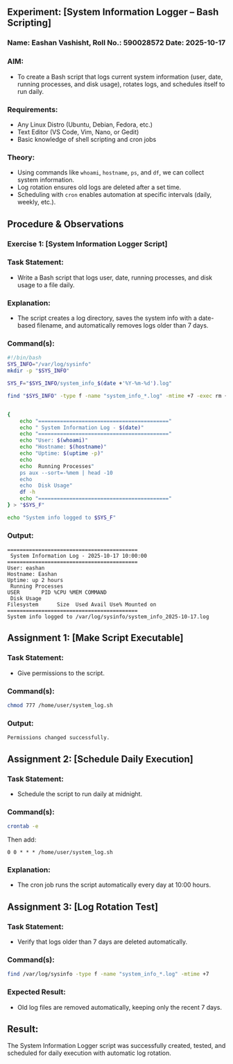 ## **Experiment: [System Information Logger – Bash Scripting]**  
### Name: Eashan Vashisht, Roll No.: 590028572   Date: 2025-10-17  



### **AIM:**  
* To create a Bash script that logs current system information (user, date, running processes, and disk usage), rotates logs, and schedules itself to run daily.


### **Requirements:**  
* Any Linux Distro (Ubuntu, Debian, Fedora, etc.)  
* Text Editor (VS Code, Vim, Nano, or Gedit)  
* Basic knowledge of shell scripting and cron jobs  


### **Theory:**   
* Using commands like `whoami`, `hostname`, `ps`, and `df`, we can collect system information.  
* Log rotation ensures old logs are deleted after a set time.  
* Scheduling with `cron` enables automation at specific intervals (daily, weekly, etc.).  


## **Procedure & Observations**

### **Exercise 1: [System Information Logger Script]**

### **Task Statement:**  
* Write a Bash script that logs user, date, running processes, and disk usage to a file daily.  

### **Explanation:**  
* The script creates a log directory, saves the system info with a date-based filename, and automatically removes logs older than 7 days.


### **Command(s):**
``` bash
#!/bin/bash
SYS_INFO="/var/log/sysinfo"
mkdir -p "$SYS_INFO"

SYS_F="$SYS_INFO/system_info_$(date +'%Y-%m-%d').log"

find "$SYS_INFO" -type f -name "system_info_*.log" -mtime +7 -exec rm {} \;


{
    echo "=========================================="
    echo " System Information Log - $(date)"
    echo "=========================================="
    echo "User: $(whoami)"
    echo "Hostname: $(hostname)"
    echo "Uptime: $(uptime -p)"
    echo
    echo  Running Processes"
    ps aux --sort=-%mem | head -10
    echo
    echo  Disk Usage"
    df -h
    echo "=========================================="
} > "$SYS_F"

echo "System info logged to $SYS_F"

```

### **Output:**

```
==========================================
 System Information Log - 2025-10-17 10:00:00
==========================================
User: eashan
Hostname: Eashan
Uptime: up 2 hours
 Running Processes
USER       PID %CPU %MEM COMMAND
 Disk Usage
Filesystem      Size  Used Avail Use% Mounted on
==========================================
System info logged to /var/log/sysinfo/system_info_2025-10-17.log

```


## **Assignment 1: [Make Script Executable]**

### **Task Statement:**  
* Give permissions to the script.

### **Command(s):**
```bash
chmod 777 /home/user/system_log.sh
```

### **Output:**
```
Permissions changed successfully.
```


## **Assignment 2: [Schedule Daily Execution]**

### **Task Statement:**  
* Schedule the script to run daily at midnight.

### **Command(s):**
```bash
crontab -e
```
Then add:
```
0 0 * * * /home/user/system_log.sh
```

### **Explanation:**  
* The cron job runs the script automatically every day at 10:00 hours.


## **Assignment 3: [Log Rotation Test]**

### **Task Statement:**  
* Verify that logs older than 7 days are deleted automatically.

### **Command(s):**
```bash
find /var/log/sysinfo -type f -name "system_info_*.log" -mtime +7
```

### **Expected Result:**  
* Old log files are removed automatically, keeping only the recent 7 days.


## **Result:**  
 The System Information Logger script was successfully created, tested, and scheduled for daily execution with automatic log rotation.
